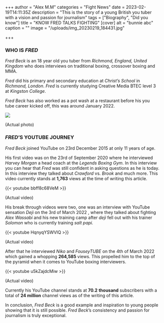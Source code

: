 +++
author = "Alex M.M"
categories = "Fight News"
date = 2023-02-19T14:11:35Z
description = "This is the story of a young British you tuber with a vision and passion for journalism"
tags = ["Biography", "Did you know"]
title = "KNOW FRED TALKS FIGHTING"
[cover]
alt = "bunnie abc"
caption = ""
image = "/uploads/img_20230219_184431.jpg"

+++
### WHO IS _FRED_

_Fred Beck_ is an 18 year old you tuber from _Richmond, England, United Kingdom_ who does interviews on traditional boxing, crossover boxing and MMA.

_Fred_ did his primary and secondary education at _Christ’s School_ in _Richmond, London_. _Fred_ is currently studying Creative Media BTEC level 3 at _Kingston College_.

_Fred Beck_ has also worked as a pot wash at a restaurant before his you tube career kicked off, this was around January 2022.

![](/uploads/img_20230219_184322.jpg)

(Actual photo)

### _FRED_’S YOUTUBE JOURNEY

_Fred Beck_ joined YouTube on 23rd December 2015 at only 11 years of age.

His first video was on the 23rd of September 2020 where he interviewed _Harvey Morgan_ a head coach at the _Legends Boxing Gym_. In this interview you can hear that _Fred_ was still confident in asking questions as he is today. In this interview they talked about _Crawford_ vs. _Brook_ and much more. This video currently stands at **1,763** views at the time of writing this article.

{{< youtube bbff8c68VeM >}}

(Actual video)

His break through videos were two, one was an interview with YouTube sensation _Deji_ on the 3rd of March 2022 , where they talked about fighting _Alex Wassabi_ and his new training camp after _deji_ fell out with his trainer _Solomon_ who is currently training _salt papi._

{{< youtube HqnyqYSWVlQ >}}

(Actual video)

After that he interviewed _Niko_ and _FouseyTUBE_ on the 4th of March 2022 which gained a whopping **264,585** views. This propelled him to the top of the pyramid when it comes to YouTube boxing interviewers.

{{< youtube u5kZajdcMiw >}}

(Actual video)

Currently his YouTube channel stands at **70.2** **thousand** subscribers with a total of **24 million** channel views as of the writing of this article.

In conclusion, _Fred Beck_ is a good example and inspiration to young people showing that it is still possible. _Fred Beck_’s consistency and passion for journalism is truly exceptional.